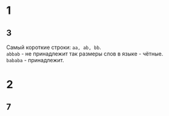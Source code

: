 # 1

## 3

Самый короткие строки: `aa, ab, bb`.  
`abbab` - не принадлежит так размеры слов в языке - чётные.  
`bababa` - принадлежит.

# 2

## 7
